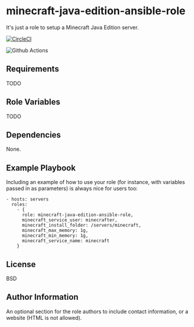 minecraft-java-edition-ansible-role
===================================

It's just a role to setup a Minecraft Java Edition server.

[![CircleCI](https://circleci.com/gh/Eldius/minecraft-java-edition-ansible-role.svg?style=svg)](https://circleci.com/gh/Eldius/minecraft-java-edition-ansible-role)

![Github Actions](https://github.com/Eldius/minecraft-java-edition-ansible-role/workflows/Molecule%20Test/badge.svg)


Requirements
------------

TODO

Role Variables
--------------

TODO

Dependencies
------------

None.

Example Playbook
----------------

Including an example of how to use your role (for instance, with variables
passed in as parameters) is always nice for users too:

    - hosts: servers
      roles:
        - {
          role: minecraft-java-edition-ansible-role,
          minecraft_service_user: minecrafter,
          minecraft_install_folder: /servers/minecraft,
          minecraft_max_memory: 1g,
          minecraft_min_memory: 1g,
          minecraft_service_name: minecraft
        }

License
-------

BSD

Author Information
------------------

An optional section for the role authors to include contact information, or a
website (HTML is not allowed).
